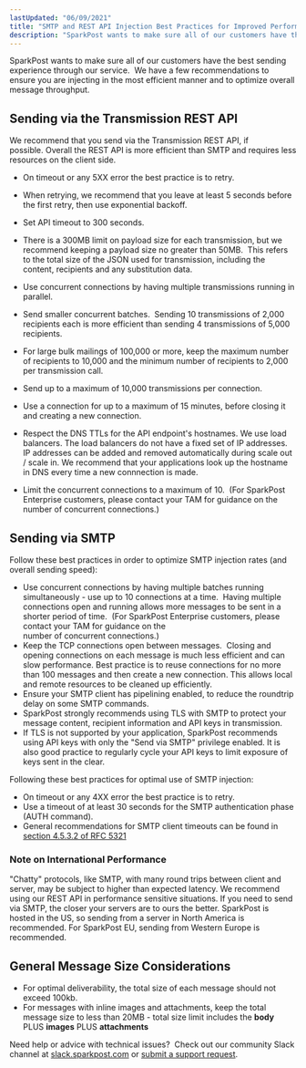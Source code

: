 ```yaml
---
lastUpdated: "06/09/2021"
title: "SMTP and REST API Injection Best Practices for Improved Performance"
description: "SparkPost wants to make sure all of our customers have the best sending experience through our service We have a few recommendations to ensure you are injecting in the most efficient manner and to optimize overall message throughput Sending via the Transmission REST API We recommend that you send..."
---
```


SparkPost wants to make sure all of our customers have the best sending experience through our service.  We have a few recommendations to ensure you are injecting in the most efficient manner and to optimize overall message throughput.

## Sending via the Transmission REST API

We recommend that you send via the Transmission REST API, if possible. Overall the REST API is more efficient than SMTP and requires less resources on the client side.

* On timeout or any 5XX error the best practice is to retry.
* When retrying, we recommend that you leave at least 5 seconds before the first retry, then use exponential backoff.
* Set API timeout to 300 seconds.

* There is a 300MB limit on payload size for each transmission, but we recommend keeping a payload size no greater than 50MB.  This refers to the total size of the JSON used for transmission, including the content, recipients and any substitution data.
* Use concurrent connections by having multiple transmissions running in parallel.
* Send smaller concurrent batches.  Sending 10 transmissions of 2,000 recipients each is more efficient than sending 4 transmissions of 5,000 recipients.
* For large bulk mailings of 100,000 or more, keep the maximum number of recipients to 10,000 and the minimum number of recipients to 2,000 per transmission call.

* Send up to a maximum of 10,000 transmissions per connection.
* Use a connection for up to a maximum of 15 minutes, before closing it and creating a new connection.
* Respect the DNS TTLs for the API endpoint's hostnames.  We use load balancers.  The load balancers do not have a fixed set of IP addresses.  IP addresses can be added and removed automatically during scale out / scale in.  We recommend that your applications look up the hostname in DNS every time a new connnection is made.
* Limit the concurrent connections to a maximum of 10\.  (For SparkPost Enterprise customers, please contact your TAM for guidance on the number of concurrent connections.)

## Sending via SMTP

Follow these best practices in order to optimize SMTP injection rates (and overall sending speed):

* Use concurrent connections by having multiple batches running simultaneously - use up to 10 connections at a time.  Having multiple connections open and running allows more messages to be sent in a shorter period of time.  (For SparkPost Enterprise customers, please contact your TAM for guidance on the number of concurrent connections.)
* Keep the TCP connections open between messages.  Closing and opening connections on each message is much less efficient and can slow performance. Best practice is to reuse connections for no more than 100 messages and then create a new connection. This allows local and remote resources to be cleaned up efficiently.
* Ensure your SMTP client has pipelining enabled, to reduce the roundtrip delay on some SMTP commands.
* SparkPost strongly recommends using TLS with SMTP to protect your message content, recipient information and API keys in transmission.
* If TLS is not supported by your application, SparkPost recommends using API keys with only the "Send via SMTP" privilege enabled. It is also good practice to regularly cycle your API keys to limit exposure of keys sent in the clear. 

Following these best practices for optimal use of SMTP injection:

* On timeout or any 4XX error the best practice is to retry.
* Use a timeout of at least 30 seconds for the SMTP authentication phase (AUTH command).
* General recommendations for SMTP client timeouts can be found in [section 4.5.3.2 of RFC 5321](https://tools.ietf.org/html/rfc5321#section-4.5.3.2)

### Note on International Performance
"Chatty" protocols, like SMTP, with many round trips between client and server, may be subject to higher than expected latency. We recommend using our REST API in performance sensitive situations. If you need to send via SMTP, the closer your servers are to ours the better. SparkPost is hosted in the US, so sending from a server in North America is recommended. For SparkPost EU, sending from Western Europe is recommended.

## General Message Size Considerations

* For optimal deliverability, the total size of each message should not exceed 100kb.
* For messages with inline images and attachments, keep the total message size to less than 20MB - total size limit includes the **body** PLUS **images** PLUS **attachments**

Need help or advice with technical issues?  Check out our community Slack channel at [slack.sparkpost.com](https://slack.sparkpost.com/) or [submit a support request](https://www.sparkpost.com/submit-a-ticket?email[subject]=Injection%20Best%20Practices).
